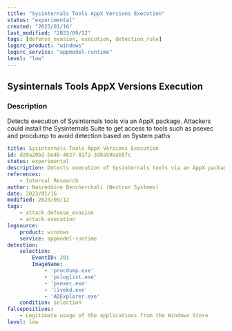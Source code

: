 ```yaml
---
title: "Sysinternals Tools AppX Versions Execution"
status: "experimental"
created: "2023/01/16"
last_modified: "2023/09/12"
tags: [defense_evasion, execution, detection_rule]
logsrc_product: "windows"
logsrc_service: "appmodel-runtime"
level: "low"
---
```


## Sysinternals Tools AppX Versions Execution

### Description

Detects execution of Sysinternals tools via an AppX package. Attackers could install the Sysinternals Suite to get access to tools such as psexec and procdump to avoid detection based on System paths

```yml
title: Sysinternals Tools AppX Versions Execution
id: d29a20b2-be4b-4827-81f2-3d8a59eab5fc
status: experimental
description: Detects execution of Sysinternals tools via an AppX package. Attackers could install the Sysinternals Suite to get access to tools such as psexec and procdump to avoid detection based on System paths
references:
    - Internal Research
author: Nasreddine Bencherchali (Nextron Systems)
date: 2023/01/16
modified: 2023/09/12
tags:
    - attack.defense_evasion
    - attack.execution
logsource:
    product: windows
    service: appmodel-runtime
detection:
    selection:
        EventID: 201
        ImageName:
            - 'procdump.exe'
            - 'psloglist.exe'
            - 'psexec.exe'
            - 'livekd.exe'
            - 'ADExplorer.exe'
    condition: selection
falsepositives:
    - Legitimate usage of the applications from the Windows Store
level: low

```
